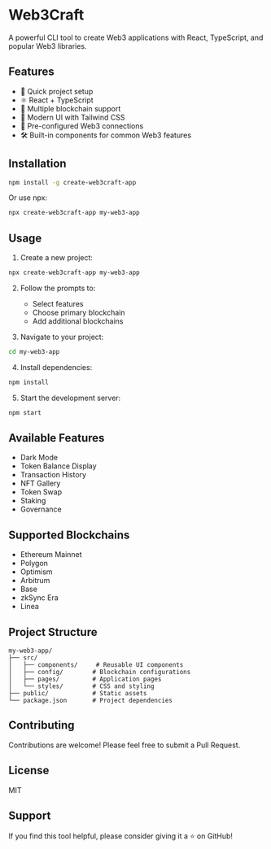 # Web3Craft

A powerful CLI tool to create Web3 applications with React, TypeScript, and popular Web3 libraries.

## Features

- 🚀 Quick project setup
- ⚛️ React + TypeScript
- 🔗 Multiple blockchain support
- 🎨 Modern UI with Tailwind CSS
- 🔌 Pre-configured Web3 connections
- 🛠️ Built-in components for common Web3 features

## Installation

```bash
npm install -g create-web3craft-app
```

Or use npx:

```bash
npx create-web3craft-app my-web3-app
```

## Usage

1. Create a new project:

```bash
npx create-web3craft-app my-web3-app
```

2. Follow the prompts to:

   - Select features
   - Choose primary blockchain
   - Add additional blockchains

3. Navigate to your project:

```bash
cd my-web3-app
```

4. Install dependencies:

```bash
npm install
```

5. Start the development server:

```bash
npm start
```

## Available Features

- Dark Mode
- Token Balance Display
- Transaction History
- NFT Gallery
- Token Swap
- Staking
- Governance

## Supported Blockchains

- Ethereum Mainnet
- Polygon
- Optimism
- Arbitrum
- Base
- zkSync Era
- Linea

## Project Structure

```
my-web3-app/
├── src/
│   ├── components/     # Reusable UI components
│   ├── config/        # Blockchain configurations
│   ├── pages/         # Application pages
│   └── styles/        # CSS and styling
├── public/            # Static assets
└── package.json       # Project dependencies
```

## Contributing

Contributions are welcome! Please feel free to submit a Pull Request.

## License

MIT

## Support

If you find this tool helpful, please consider giving it a ⭐️ on GitHub!
